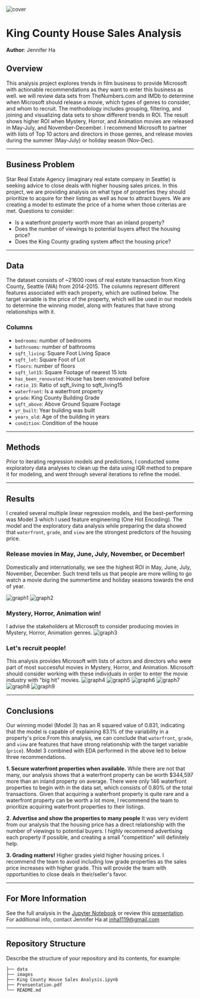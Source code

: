 ![cover](./images/seattle.jpg)

# King County House Sales Analysis
**Author**: Jennifer Ha

## Overview
This analysis project explores trends in film business to provide Microsoft with actionable recommendations as they want to enter this business as well. we will review data sets from TheNumbers.com and IMDb to determine when Microsoft should release a movie, which types of genres to consider, and whom to recruit. The methodology includes grouping, filtering, and joining and visualizing data sets to show different trends in ROI. The result shows higher ROI when Mystery, Horror, and Animation movies are released in May-July, and November-December. I recommend Microsoft to partner with lists of Top 10 actors and directors in those genres, and release movies during the summer (May-July) or holiday season (Nov-Dec).
***
## Business Problem
Star Real Estate Agency (imaginary real estate company in Seattle) is seeking advice to close deals with higher housing sales prices. In this project, we are providing analysis on what type of properties they should prioritize to acquire for their listing as well as how to attract buyers. We are creating a model to estimate the price of a home when those criterias are met. Questions to consider:
* Is a waterfront property worth more than an inland property?
* Does the number of viewings to potential buyers affect the housing price?
* Does the King County grading system affect the housing price?
***
## Data
The dataset consists of ~21600 rows of real estate transaction from King County, Seattle (WA) from 2014-2015. The columns represent different features associated with each property, which are outlined below. The target variable is the price of the property, which will be used in our models to determine the winning model, along with features that have strong relationships with it.

### Columns
* `bedrooms`: number of bedrooms
* `bathrooms`: number of bathrooms
* `sqft_living`: Square Foot Living Space
* `sqft_lot`: Square Foot of Lot
* `floors`: number of floors
* `sqft_lot15`: Square Footage of nearest 15 lots
* `has_been_renovated`: House has been renovated before
* `ratio_15`: Ratio of sqft_living to sqft_living15
* `waterfront`: Is a waterfront property
* `grade`: King County Building Grade
* `sqft_above`: Above Ground Square Footage
* `yr_built`: Year building was built
* `years_old`: Age of the building in years
* `condition`: Condition of the house
***
## Methods
Prior to iterating regression models and predictions, I conducted some exploratory data analyses to clean up the data using IQR method to prepare it for modeling, and went through several iterations to refine the model.
***
## Results
I created several multiple linear regression models, and the best-performing was Model 3 which I used feature engineering (One Hot Encoding). The model and the exploratory data analysis while preparing the data showed that `waterfront`, `grade`, and `view` are the strongest predictors of the housing price. 

### Release movies in May, June, July, November, or December!
Domestically and internationally, we see the highest ROI in May, June, July, November, December. Such trend tells us that people are more willing to go watch a movie during the summertime and holiday seasons towards the end of year.

![graph1](./images/worldwide_roi_by_release_month.png)
![graph2](./images/domestic_roi_by_release_month.png)
### Mystery, Horror, Animation win!
I advise the stakeholders at Microsoft to consider producing movies in Mystery, Horror, Animation genres.
![graph3](./images/median_roi_by_genre.png)
### Let's recruit people!
This analysis provides Microsoft with lists of actors and directors who were part of most successful movies in Mystery, Horror, and Animation. Microsoft should consider working with these individuals in order to enter the movie industry with "big hit" movies.
![graph4](./images/actors_mystery.png)
![graph5](./images/directors_mystery.png)
![graph6](./images/actors_horror.png)
![graph7](./images/directors_horror.png)
![graph8](./images/actors_animation.png)
![graph9](./images/directors_animation.png)
***
## Conclusions
Our winning model (Model 3) has an R squared value of 0.831, indicating that the model is capable of explaining 83.1% of the variability in a property's price.From this analysis, we can conclude that `waterfront`, `grade`, and `view` are features that have strong relationship with the target variable (`price`). Model 3 combined with EDA performed in the above led to below three recommendations.

**1. Secure waterfront properties when available.** While there are not that many, our analysis shows that a waterfront property can be worth $344,597 more than an inland property on average. There were only 146 waterfront properties to begin with in the data set, which consists of 0.80% of the total transactions. Given that acquiring a waterfront property is quite rare and a waterfront property can be worth a lot more, I recommend the team to prioritize acquiring waterfront properties to their listings. 

**2. Advertise and show the properties to many people** It was very evident from our analysis that the housing price has a direct relationship with the number of viewings to potential buyers. I highly recommend advertising each property if possible, and creating a small "competition" will definitely help.

**3. Grading matters!** Higher grades yield higher housing prices. I recommend the team to avoid including low grade properties as the sales price increases with higher grade. This will provide the team with opportunities to close deals in their/seller's favor.
***
## For More Information
See the full analysis in the [Jupyter Notebook](http://localhost:8888/notebooks/King%20County%20House%20Sales%20Analysis.ipynb) or review this [presentation](https://github.com/jennifernha/Microsoft-Movie-Analysis/blob/main/Presentation.pdf).
For additional info, contact Jennifer Ha at jnha1119@gmail.com
***
## Repository Structure
Describe the structure of your repository and its contents, for example:
```
├── data 
├── images                        
├── King County House Sales Analysis.ipynb   
├── Prensentation.pdf                                    
└── README.md   
 
